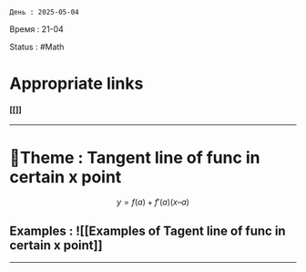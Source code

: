 	День : 2025-05-04 
Время : 21-04

Status : #Math  


# Appropriate links
#### [[]]

---

# 📏Theme : Tangent line of func in certain x point


$$y = f(a) + f '(a)(x – a)$$













## Examples : ![[Examples of Tagent line of func in certain x point]]


---
